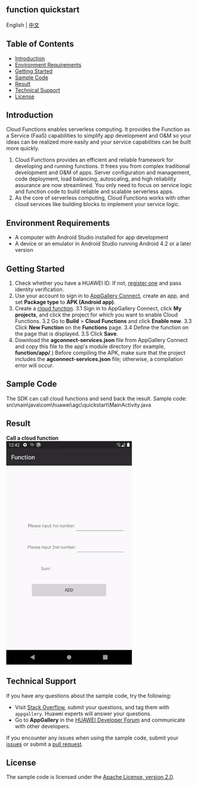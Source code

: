## function quickstart

English | [中文](https://github.com/AppGalleryConnect/agc-demos/blob/main/Android/cloudfunction/README_ZH.md)

## Table of Contents

 * [Introduction](#introduction)
 * [Environment Requirements](#environment-requirements)
 * [Getting Started](#getting-started)
 * [Sample Code](#sample-code)
 * [Result](#result)
 * [Technical Support](#technical-support)
 * [License](#license)

## Introduction
Cloud Functions enables serverless computing. It provides the Function as a Service (FaaS) capabilities to simplify app development and O&M so your ideas can be realized more easily and your service capabilities can be built more quickly.
1. Cloud Functions provides an efficient and reliable framework for developing and running functions. It frees you from complex traditional development and O&M of apps. Server configuration and management, code deployment, load balancing, autoscaling, and high reliability assurance are now streamlined.
You only need to focus on service logic and function code to build reliable and scalable serverless apps.
2. As the core of serverless computing, Cloud Functions works with other cloud services like building blocks to implement your service logic.

## Environment Requirements
* A computer with Android Studio installed for app development
* A device or an emulator in Android Studio running Android 4.2 or a later version


## Getting Started
1. Check whether you have a HUAWEI ID. If not, [register one](https://developer.huawei.com/consumer/en/doc/start/registration-and-verification-0000001053628148) and pass identity verification.
2. Use your account to sign in to [AppGallery Connect](https://developer.huawei.com/consumer/en/service/josp/agc/index.html#/), create an app, and set **Package type** to **APK (Android app)**.
3. Create a [cloud function](https://developer.huawei.com/consumer/en/doc/development/AppGallery-connect-Guides/agc-cloudfunction-introduction-0000001059279544).
3.1 Sign in to AppGallery Connect, click **My projects**, and click the project for which you want to enable Cloud Functions.
3.2 Go to **Build** > **Cloud Functions** and click **Enable now**.
3.3 Click **New Function** on the **Functions** page.
3.4 Define the function on the page that is displayed.
3.5 Click **Save**.
4. Download the **agconnect-services.json** file from AppGallery Connect and copy this file to the app's module directory (for example, **function/app/**.)
Before compiling the APK, make sure that the project includes the **agconnect-services.json** file; otherwise, a compilation error will occur.

## Sample Code
The SDK can call cloud functions and send back the result.
Sample code: src\main\java\com\huawei\agc\quickstart\MainActivity.java


## Result
**Call a cloud function**</br>
<img src="images/function_result.gif" alt="function_result" height="600"/>

## Technical Support
If you have any questions about the sample code, try the following:
- Visit [Stack Overflow](https://stackoverflow.com/questions/tagged/appgallery-connect), submit your questions, and tag them with `appgallery`. Huawei experts will answer your questions.
- Go to **AppGallery** in the [HUAWEI Developer Forum](https://forums.developer.huawei.com/forumPortal/en/home?fid=0101188387844930001) and communicate with other developers.

If you encounter any issues when using the sample code, submit your [issues](https://github.com/AppGalleryConnect/agc-android-demos/issues) or submit a [pull request](https://github.com/AppGalleryConnect/agc-android-demos/pulls).

## License
The sample code is licensed under the [Apache License, version 2.0](https://www.apache.org/licenses/LICENSE-2.0).
